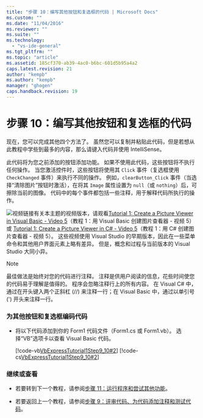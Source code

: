 ```yaml
---
title: "步骤 10：编写其他按钮和复选框的代码 | Microsoft Docs"
ms.custom: ""
ms.date: "11/04/2016"
ms.reviewer: ""
ms.suite: ""
ms.technology: 
  - "vs-ide-general"
ms.tgt_pltfrm: ""
ms.topic: "article"
ms.assetid: 185cf370-ab39-4ac0-b6bc-601d5b95a4a2
caps.latest.revision: 21
author: "kempb"
ms.author: "kempb"
manager: "ghogen"
caps.handback.revision: 19
---
```

# <a name="step-10-write-code-for-additional-buttons-and-a-check-box"></a>步骤 10：编写其他按钮和复选框的代码
现在，您可以完成其他四个方法了。 虽然您可以复制并粘贴此代码，但是若想从此教程中学些到最多的内容，那么请键入代码并使用 IntelliSense。  
  
 此代码将为您之前添加的按钮添加功能。 如果不使用此代码，这些按钮将不执行任何操作。 当您激活控件时，这些按钮将使用其 `Click` 事件（复选框使用 `CheckChanged` 事件）来执行不同的操作。 例如，`clearButton_Click` 事件（当选择“清除图片”按钮时激活），在将其 `Image` 属性设置为 `null`（或 `nothing`）后，可擦除当前的图像。 代码中的每个事件都包括一些注释，用于解释代码所执行的操作。  
  
 ![视频链接](~/docs/data-tools/media/playvideo.gif "PlayVideo")有关本主题的视频版本，请观看[Tutorial 1: Create a Picture Viewer in Visual Basic - Video 5](http://go.microsoft.com/fwlink/?LinkId=205216)（教程 1：用 Visual Basic 创建图片查看器 - 视频 5）或 [Tutorial 1: Create a Picture Viewer in C# - Video 5](http://go.microsoft.com/fwlink/?LinkId=205206)（教程 1：用 C# 创建图片查看器 - 视频 5）。 这些视频使用 Visual Studio 的早期版本，因此在一些菜单命令和其他用户界面元素上略有差异。 但是，概念和过程与当前版本的 Visual Studio 大同小异。  
  
> [!NOTE]
>  最佳做法是始终对您的代码进行注释。 注释是供用户阅读的信息，花些时间使您的代码易于理解是值得的。 程序会忽略注释行上的所有内容。 在 Visual C# 中，通过在开头键入两个正斜杠 (//) 来注释一行；在 Visual Basic 中，通过以单引号 (') 开头来注释一行。  
  
### <a name="to-write-code-for-additional-buttons-and-a-check-box"></a>为其他按钮和复选框编码代码  
  
-   将以下代码添加到你的 Form1 代码文件（Form1.cs 或 Form1.vb）。 选择“VB”选项卡以查看 Visual Basic 代码。  
  
     [!code-vb[VbExpressTutorial1Step9_10#2](../ide/codesnippet/VisualBasic/step-10-write-code-for-additional-buttons-and-a-check-box_1.vb)]
     [!code-cs[VbExpressTutorial1Step9_10#2](../ide/codesnippet/CSharp/step-10-write-code-for-additional-buttons-and-a-check-box_1.cs)]  
  
### <a name="to-continue-or-review"></a>继续或查看  
  
-   若要转到下一个教程，请参阅[步骤 11：运行程序和尝试其他功能](../ide/step-11-run-your-program-and-try-other-features.md)。  
  
-   若要返回上一个教程，请参阅[步骤 9：评审代码、为代码添加注释和测试代码](../ide/step-9-review-comment-and-test-your-code.md)。


<!--HONumber=Feb17_HO4-->


